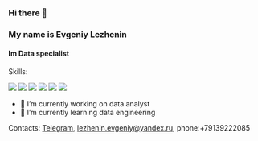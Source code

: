 ### Hi there 👋
### My name is Evgeniy Lezhenin

#### Im Data specialist

Skills: 

<img src="https://img.shields.io/badge/Python-FFFFFF?style=for-the-badge&logo=python&logoColor=3776AB"> <img src="https://img.shields.io/badge/postgresql-FFFFFF?style=for-the-badge&logo=postgresql&logoColor=4169E1"> <img src="https://img.shields.io/badge/microsoftsqlserver-FFFFFF?style=for-the-badge&logo=microsoftsqlserver&logoColor=CC2927"> <img src="https://img.shields.io/badge/powerbi-FFFFFF?style=for-the-badge&logo=powerbi&logoColor=F2C811"> <img src="https://img.shields.io/badge/tableau-FFFFFF?style=for-the-badge&logo=tableau&logoColor=E97627"> <img src="https://img.shields.io/badge/Airflow-FFFFFF?style=for-the-badge&logo=apacheairflow&logoColor=FF0000">



- 🔭 I’m currently working on data analyst 
- 🌱 I’m currently learning data engineering

Contacts: [Telegram](https://t.me/Evge_L), [lezhenin.evgeniy@yandex.ru](mailto:lezhenin.evgeniy@yandex.ru), phone:+79139222085
